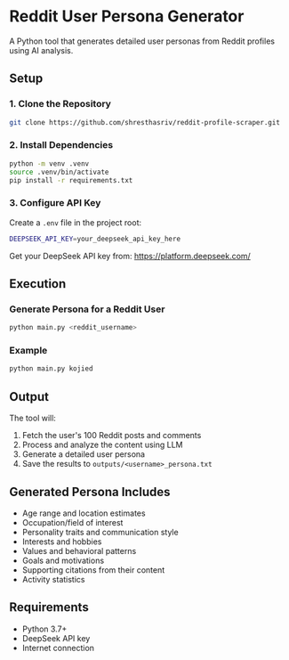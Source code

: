 # Reddit User Persona Generator

A Python tool that generates detailed user personas from Reddit profiles using AI analysis.

## Setup

### 1. Clone the Repository
```bash
git clone https://github.com/shresthasriv/reddit-profile-scraper.git
```

### 2. Install Dependencies
```bash
python -m venv .venv
source .venv/bin/activate
pip install -r requirements.txt
```

### 3. Configure API Key
Create a `.env` file in the project root:
```bash
DEEPSEEK_API_KEY=your_deepseek_api_key_here
```

Get your DeepSeek API key from: https://platform.deepseek.com/

## Execution

### Generate Persona for a Reddit User
```bash
python main.py <reddit_username>
```

### Example
```bash
python main.py kojied
```

## Output

The tool will:
1. Fetch the user's 100 Reddit posts and comments
2. Process and analyze the content using LLM
3. Generate a detailed user persona
4. Save the results to `outputs/<username>_persona.txt`

## Generated Persona Includes

- Age range and location estimates
- Occupation/field of interest
- Personality traits and communication style
- Interests and hobbies
- Values and behavioral patterns
- Goals and motivations
- Supporting citations from their content
- Activity statistics

## Requirements

- Python 3.7+
- DeepSeek API key
- Internet connection
